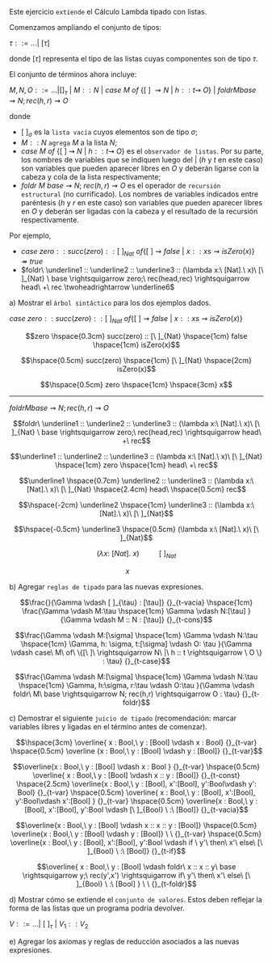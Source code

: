 Este ejercicio `extiende` el Cálculo Lambda tipado con listas. 

Comenzamos ampliando el conjunto de tipos:

$\tau ::= ... |\ [\tau]$

donde $[\tau]$ representa el tipo de las listas cuyas componentes son de tipo $\tau$. 

El conjunto de términos ahora incluye:

$M,N,O ::= ... | [ ]_{\tau}\ |\ M :: N\ |\ case\ M\ of\ \{[\ ]\ \rightsquigarrow N\ |\ h :: t \rightsquigarrow \  O \}\ |\ foldr M base \rightsquigarrow N; rec(h,r) \rightsquigarrow O$

donde

* $[\ ]_σ$ es la `lista vacía` cuyos elementos son de tipo $\sigma$;
* $M :: N$ `agrega` $M$ a la lista $N$;
* $case\ M\ of\ \{[\ ]\ \rightsquigarrow \ N\ |\ h :: t \rightsquigarrow \ O \}$ es el `observador de listas`. Por su parte, los nombres de variables que
se indiquen luego del $|$ ($h$ y $t$ en este caso) son variables que pueden aparecer libres en $O$ y deberán ligarse con la cabeza y cola de la lista respectivamente;
* $foldr\ M\ base \rightsquigarrow N;\ rec(h,r) \rightsquigarrow O$ es el operador de `recursión estructural` (no currificado). 
Los nombres de variables indicados entre paréntesis ($h$ y $r$ en este caso) son variables que pueden aparecer libres en $O$ y deberán ser ligadas con la cabeza y el resultado de la recursión respectivamente.

Por ejemplo,
* $case\ zero :: succ(zero) :: [\ ]_{Nat} \ of \{ [\ ] \rightsquigarrow false\ |\ x :: xs \rightsquigarrow isZero(x) \} \twoheadrightarrow true$
* $foldr\ \underline1 :: \underline2 :: \underline3 :: (\lambda x:\ [Nat].\ x)\ [\ ]_{Nat} \ base \rightsquigarrow zero;\ rec(head,rec) \rightsquigarrow head\ +\ rec \twoheadrightarrow \underline6$

a) Mostrar el `árbol sintáctico` para los dos ejemplos dados.

$case\ zero :: succ(zero) :: [\ ]_{Nat} \ of \{ [\ ] \rightsquigarrow false\ |\ x :: xs \rightsquigarrow isZero(x) \}$

```math
zero \hspace{0.3cm} succ(zero) :: [\ ]_{Nat}
\hspace{1cm} 
false
\hspace{1cm}
isZero(x)
```

```math
\hspace{0.5cm}
succ(zero) \hspace{1cm} [\ ]_{Nat}
\hspace{2cm} 
isZero(x)
```

```math
\hspace{0.5cm}
zero \hspace{1cm}
\hspace{3cm} 
x
```

---

$foldr M base \rightsquigarrow N; rec(h,r) \rightsquigarrow O$

```math
foldr\ \underline1 :: \underline2 :: \underline3 :: (\lambda x:\ [Nat].\ x)\ [\ ]_{Nat} \ base \rightsquigarrow zero;\ rec(head,rec) \rightsquigarrow head\ +\ rec
```

```math
\underline1 :: \underline2 :: \underline3 :: (\lambda x:\ [Nat].\ x)\ [\ ]_{Nat} \hspace{1cm} zero \hspace{1cm} head\ +\ rec
```

```math
\underline1 \hspace{0.7cm} \underline2 :: \underline3 :: (\lambda x:\ [Nat].\ x)\ [\ ]_{Nat} \hspace{2.4cm} head\ \hspace{0.5cm} rec
```

```math
\hspace{-2cm}
\underline2  \hspace{1cm} \underline3 :: (\lambda x:\ [Nat].\ x)\ [\ ]_{Nat}
```

```math
\hspace{-0.5cm}
\underline3 \hspace{0.5cm} (\lambda x:\ [Nat].\ x)\ [\ ]_{Nat}
```

```math
(\lambda x:\ [Nat].\ x)\ \hspace{1cm} [\ ]_{Nat}
```

```math
x \hspace{1cm}
```

b) Agregar `reglas de tipado` para las nuevas expresiones.

```math
\frac{}{\Gamma \vdash [ ]_{\tau} : [\tau]} {}_{t-vacia}
\hspace{1cm}
\frac{\Gamma \vdash M:\tau \hspace{1cm} \Gamma \vdash N:[\tau] }{\Gamma \vdash M :: N : [\tau]} {}_{t-cons}
```

```math
\frac{\Gamma \vdash M:[\sigma] \hspace{1cm} \Gamma \vdash N:\tau \hspace{1cm} \Gamma, h: \sigma, t:[\sigma] \vdash O: \tau }{\Gamma \vdash case\ M\ of\ \{[\ ]\ \rightsquigarrow N\ |\ h :: t \rightsquigarrow \  O \} : \tau} {}_{t-case}
```


```math
\frac{\Gamma \vdash M:[\sigma] \hspace{1cm} \Gamma \vdash N:\tau \hspace{1cm} \Gamma, h:\sigma, r:\tau \vdash O:\tau }{\Gamma \vdash foldr\ M\ base \rightsquigarrow N; rec(h,r) \rightsquigarrow O : \tau} {}_{t-foldr}
```

c) Demostrar el siguiente `juicio de tipado` (recomendación: marcar variables libres y ligadas en el término antes de comenzar).




```math
\hspace{3cm} \overline{ x : Bool,\ y : [Bool] \vdash x : Bool} {}_{t-var} \hspace{0.5cm} \overline {x : Bool,\ y : [Bool] \vdash y : [Bool]} {}_{t-var}
```
```math
\overline{x : Bool,\ y : [Bool] \vdash x : Bool } {}_{t-var} \hspace{0.5cm} \overline{ x : Bool,\ y : [Bool] \vdash x :: y : [Bool]} {}_{t-const}  \hspace{2.5cm}  \overline{x : Bool,\ y : [Bool], x':[Bool], y':Bool\vdash y': Bool} {}_{t-var} \hspace{0.5cm} \overline{ x : Bool,\ y : [Bool], x':[Bool], y':Bool\vdash x':[Bool] } {}_{t-var}  \hspace{0.5cm} \overline{x : Bool,\ y : [Bool], x':[Bool], y':Bool \vdash [\ ]_{Bool} \ :\ [Bool]} {}_{t-vacia}
```
```math
\overline{x : Bool,\ y : [Bool] \vdash x :: x :: y : [Bool]}  \hspace{0.5cm} \overline{x : Bool,\ y : [Bool] \vdash y : [Bool]} \ \ {}_{t-var}  \hspace{0.5cm} \overline{x : Bool,\ y : [Bool], x':[Bool], y':Bool \vdash if \ y'\ then\ x'\ else\ [\ ]_{Bool} \ :\ [Bool]} {}_{t-if}
```
```math
\overline{
x : Bool,\ y : [Bool] \vdash foldr\ x :: x :: y\ base \rightsquigarrow y;\ rec(y',x') \rightsquigarrow if\ y'\ then\ x'\ else\ [\ ]_{Bool} \ :\ [Bool] } \ \ {}_{t-foldr}
```



d) Mostrar cómo se extiende el `conjunto de valores`. Estos deben reflejar la forma de las listas que un programa podría devolver.

$V ::= ... |\ [\ ]_{\tau}\ |\ V_1 :: V_2$

e) Agregar los axiomas y reglas de reducción asociados a las nuevas expresiones.

